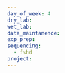 ```yaml
---
day_of_week: 4
dry_lab: 
wet_lab: 
data_maintanence: 
exp_prep: 
sequencing:
  - fshd
project:
---
```


